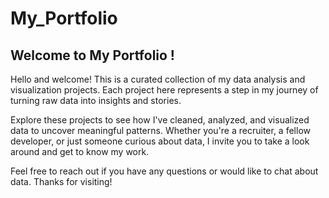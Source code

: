 # My_Portfolio
## Welcome to My Portfolio !

Hello and welcome! This is a curated collection of my data analysis and visualization projects. Each project here represents a step in my journey of turning raw data into insights and stories.

Explore these projects to see how I've cleaned, analyzed, and visualized data to uncover meaningful patterns. Whether you're a recruiter, a fellow developer, or just someone curious about data, I invite you to take a look around and get to know my work.

Feel free to reach out if you have any questions or would like to chat about data. Thanks for visiting!
